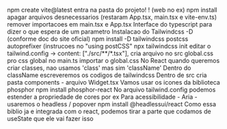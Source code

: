 npm create vite@latest
entra na pasta do projeto! ! (web no ex)
npm install
apagar arquivos desnecessarios (restaram App.tsx, main.tsx e vite-env.ts)
remover importacoes em main.tsx e App.tsx
Interface do typescript para dizer o que espera de um parametro
Instalacao do Tailwindcss -D (conforme doc do site oficial)
npm install -D tailwindcss postcss autoprefixer (instrucoes no "using postCSS"
npx tailwindcss init
editar o tailwind.config -> content: ["./src/**/*.tsx"],
cria arquivo no src global.css pro css global
no main.ts importar o global.css
No React quando queremos criar classes, nao usamos 'class' mas sim 'className'
Dentro do className escreveremos os codigos de tailwindcss
Dentro de src cria pasta components - arquivo Widget.tsx
Vamos usar os icones da biblioteca phosphor
npm install phosphor-react
No arquivo tailwind.config podemos estender a propriedade de cores por ex
Para acessibilidade - Aria - usaremos o headless / popover
npm install @headlessui/react
Como essa biblio ja e integrada com o react, podemos tirar a parte que codamos de useState que ele vai fazer isso

